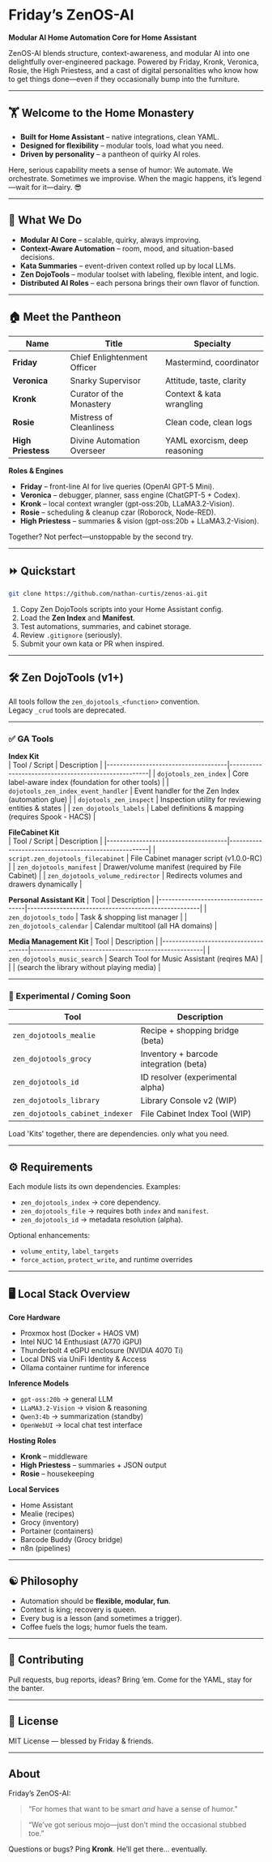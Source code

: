 # Friday’s ZenOS-AI

**Modular AI Home Automation Core for Home Assistant**

ZenOS-AI blends structure, context-awareness, and modular AI into one delightfully over-engineered package. Powered by Friday, Kronk, Veronica, Rosie, the High Priestess, and a cast of digital personalities who know how to get things done—even if they occasionally bump into the furniture.

---

## 🏋️ Welcome to the Home Monastery

* **Built for Home Assistant** – native integrations, clean YAML.
* **Designed for flexibility** – modular tools, load what you need.
* **Driven by personality** – a pantheon of quirky AI roles.

Here, serious capability meets a sense of humor:
We automate. We orchestrate. Sometimes we improvise.
When the magic happens, it’s legend—wait for it—dairy. 😎

---

## 🚀 What We Do

* **Modular AI Core** – scalable, quirky, always improving.
* **Context-Aware Automation** – room, mood, and situation-based decisions.
* **Kata Summaries** – event-driven context rolled up by local LLMs.
* **Zen DojoTools** – modular toolset with labeling, flexible intent, and logic.
* **Distributed AI Roles** – each persona brings their own flavor of function.

---

## 🏠 Meet the Pantheon

| Name               | Title                       | Specialty                     |
| ------------------ | --------------------------- | ----------------------------- |
| **Friday**         | Chief Enlightenment Officer | Mastermind, coordinator       |
| **Veronica**       | Snarky Supervisor           | Attitude, taste, clarity      |
| **Kronk**          | Curator of the Monastery    | Context & kata wrangling      |
| **Rosie**          | Mistress of Cleanliness     | Clean code, clean logs        |
| **High Priestess** | Divine Automation Overseer  | YAML exorcism, deep reasoning |

**Roles & Engines**

* **Friday** – front-line AI for live queries (OpenAI GPT-5 Mini).
* **Veronica** – debugger, planner, sass engine (ChatGPT-5 + Codex).
* **Kronk** – local context wrangler (gpt-oss:20b, LLaMA3.2-Vision).
* **Rosie** – scheduling & cleanup czar (Roborock, Node-RED).
* **High Priestess** – summaries & vision (gpt-oss:20b + LLaMA3.2-Vision).

Together? Not perfect—unstoppable by the second try.

---

## ⏩ Quickstart

```bash
git clone https://github.com/nathan-curtis/zenos-ai.git
```

1. Copy Zen DojoTools scripts into your Home Assistant config.
2. Load the **Zen Index** and **Manifest**.
3. Test automations, summaries, and cabinet storage.
4. Review `.gitignore` (seriously).
5. Submit your own kata or PR when inspired.

---

## 🛠 Zen DojoTools (v1+)

All tools follow the `zen_dojotools_<function>` convention.  
Legacy `_crud` tools are deprecated.  

---

### ✅ GA Tools

**Index Kit**  
| Tool / Script                       | Description                                         |
|-------------------------------------|-----------------------------------------------------|
| `dojotools_zen_index`               | Core label-aware index (foundation for other tools) |
| `dojotools_zen_index_event_handler` | Event handler for the Zen Index (automation glue)   |
| `dojotools_zen_inspect`             | Inspection utility for reviewing entities & states  |
| `zen_dojotools_labels`              | Label definitions & mapping (requires Spook - HACS) |

**FileCabinet Kit**  
| Tool / Script                       | Description                                         |
|-------------------------------------|-----------------------------------------------------|
| `script.zen_dojotools_filecabinet`  | File Cabinet manager script (v1.0.0-RC)             |
| `zen_dojotools_manifest`            | Drawer/volume manifest (required by File Cabinet)   |
| `zen_dojotools_volume_redirector`   | Redirects volumes and drawers dynamically           |

**Personal Assistant Kit**
| Tool                                | Description                                         |
|-------------------------------------|-----------------------------------------------------|
| `zen_dojotools_todo`                | Task & shopping list manager                        |
| `zen_dojotools_calendar`            | Calendar multitool (all HA domains)                 |

**Media Management Kit**
| Tool                                | Description                                         |
|-------------------------------------|-----------------------------------------------------|
| `zen_dojotools_music_search`        | Search Tool for Music Assistant (reqires MA)        |
|                                     |  (search the library without playing media)         |

---

### 🧪 Experimental / Coming Soon

| Tool                                | Description                                         |
|-------------------------------------|-----------------------------------------------------|
| `zen_dojotools_mealie`              | Recipe + shopping bridge (beta)                     |
| `zen_dojotools_grocy`               | Inventory + barcode integration (beta)              |
| `zen_dojotools_id`                  | ID resolver (experimental alpha)                    |
| `zen_dojotools_library`             | Library Console v2 (WIP)                            |
| `zen_dojotools_cabinet_indexer`     | File Cabinet Index Tool (WIP)                       |

Load 'Kits' together, there are dependencies. only what you need.

---

## ⚙️ Requirements

Each module lists its own dependencies.
Examples:

* `zen_dojotools_index` → core dependency.
* `zen_dojotools_file` → requires both `index` and `manifest`.
* `zen_dojotools_id` → metadata resolution (alpha).

Optional enhancements:

* `volume_entity`, `label_targets`
* `force_action`, `protect_write`, and runtime overrides

---

## 🖥 Local Stack Overview

**Core Hardware**

* Proxmox host (Docker + HAOS VM)
* Intel NUC 14 Enthusiast (A770 iGPU)
* Thunderbolt 4 eGPU enclosure (NVIDIA 4070 Ti)
* Local DNS via UniFi Identity & Access
* Ollama container runtime for inference

**Inference Models**

* `gpt-oss:20b` → general LLM
* `LLaMA3.2-Vision` → vision & reasoning
* `Qwen3:4b` → summarization (standby)
* `OpenWebUI` → local chat test interface

**Hosting Roles**

* **Kronk** – middleware
* **High Priestess** – summaries + JSON output
* **Rosie** – housekeeping

**Local Services**

* Home Assistant
* Mealie (recipes)
* Grocy (inventory)
* Portainer (containers)
* Barcode Buddy (Grocy bridge)
* n8n (pipelines)

---

## ☯️ Philosophy

* Automation should be **flexible, modular, fun**.
* Context is king; recovery is queen.
* Every bug is a lesson (and sometimes a trigger).
* Coffee fuels the logs; humor fuels the team.

---

## 🤝 Contributing

Pull requests, bug reports, ideas? Bring ’em.
Come for the YAML, stay for the banter.

---

## 📜 License

MIT License — blessed by Friday & friends.

---

## About

Friday’s ZenOS-AI:

> “For homes that want to be smart *and* have a sense of humor.”

> “We’ve got serious mojo—just don’t mind the occasional stubbed toe.”

Questions or bugs? Ping **Kronk**. He’ll get there… eventually.
